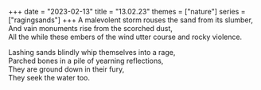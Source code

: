+++
date = "2023-02-13"
title = "13.02.23"
themes = ["nature"]
series = ["ragingsands"]
+++
A malevolent storm rouses the sand from its slumber,  
And vain monuments rise from the scorched dust,  
All the while these embers of the wind utter course and rocky violence.  
  
Lashing sands blindly whip themselves into a rage,  
Parched bones in a pile of yearning reflections,  
They are ground down in their fury,  
They seek the water too.
